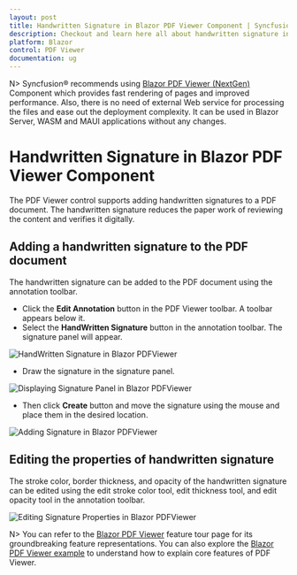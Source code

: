 ```yaml
---
layout: post
title: Handwritten Signature in Blazor PDF Viewer Component | Syncfusion
description: Checkout and learn here all about handwritten signature in Syncfusion Blazor PDF Viewer component and more.
platform: Blazor
control: PDF Viewer
documentation: ug
---
```


N> Syncfusion&reg; recommends using [Blazor PDF Viewer (NextGen)](https://blazor.syncfusion.com/documentation/pdfviewer-2/getting-started/server-side-application) Component which provides fast rendering of pages and improved performance. Also, there is no need of external Web service for processing the files and ease out the deployment complexity. It can be used in Blazor Server, WASM and MAUI applications without any changes.

# Handwritten Signature in Blazor PDF Viewer Component

The PDF Viewer control supports adding handwritten signatures to a PDF document. The handwritten signature reduces the paper work of reviewing the content and verifies it digitally.

## Adding a handwritten signature to the PDF document

The handwritten signature can be added to the PDF document using the annotation toolbar.

* Click the **Edit Annotation** button in the PDF Viewer toolbar. A toolbar appears below it.
* Select the **HandWritten Signature** button in the annotation toolbar. The signature panel will appear.

![HandWritten Signature in Blazor PDFViewer](../pdfviewer/images/blazor-pdfviewer-handwritten-sign.png)

* Draw the signature in the signature panel.

![Displaying Signature Panel in Blazor PDFViewer](../pdfviewer/images/blazor-pdfviewer-sign-panel.png)

* Then click **Create** button and move the signature using the mouse and place them in the desired location.

![Adding Signature in Blazor PDFViewer](../pdfviewer/images/blazor-pdfviewer-adding-signature.png)

## Editing the properties of handwritten signature

The stroke color, border thickness, and opacity of the handwritten signature can be edited using the edit stroke color tool, edit thickness tool, and edit opacity tool in the annotation toolbar.

![Editing Signature Properties in Blazor PDFViewer](../pdfviewer/images/blazor-pdfviewer-signature-properties.png)

N> You can refer to the [Blazor PDF Viewer](https://www.syncfusion.com/blazor-components/blazor-pdf-viewer) feature tour page for its groundbreaking feature representations. You can also explore the [Blazor PDF Viewer example](https://blazor.syncfusion.com/demos/pdf-viewer-2/default-functionalities?theme=bootstrap5) to understand how to explain core features of PDF Viewer.